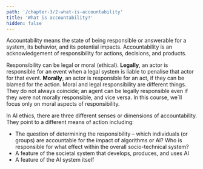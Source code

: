 ```yaml
---
path: '/chapter-3/2-what-is-accountability'
title: 'What is accountability?'
hidden: false
---
```


<hero-icon heroIcon='chap3'/>

<styled-text>

Accountability means the state of being responsible or answerable for a system, its behavior, and its potential impacts. Accountability is an acknowledgement of responsibility for actions, decisions, and products.

Responsibility can be legal or moral (ethical). **Legally**, an actor is responsible for an event when a legal system is liable to penalise that actor for that event. **Morally**, an actor is responsible for an act, if they can be blamed for the action. Moral and legal responsibility are different things. They do not always coincide; an agent can be legally responsible even if they were not morally responsible, and vice versa.  In this course, we´ll focus only on moral aspects of responsibility.

In AI ethics, there are three different senses or dimensions of accountability. They point to a different means of action including:

* The question of determining the responsibility – which individuals (or groups) are accountable for the impact of algorithms or AI? Who is responsible for what effect within the overall socio-technical system?
* A feature of the societal  system that develops, produces,  and uses AI
* A feature of the AI system itself

</styled-text>
